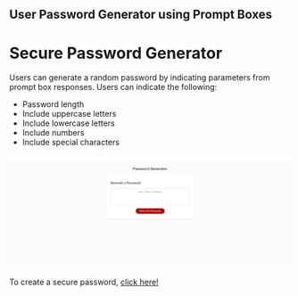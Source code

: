 User Password Generator using Prompt Boxes 
---
# Secure Password Generator
Users can generate a random password by indicating parameters from prompt box responses. Users can indicate the following:
- Password length 
- Include uppercase letters
- Include lowercase letters
- Include numbers
- Include special characters

![image of screenshot to password generator](/passwordgeneratorscreenshot.png)


To create a secure password, [click here!](https://dcanales8.github.io/fictional-octo-journey/)
